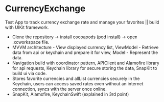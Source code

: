 # CurrencyExchange
Test App to track currency exchange rate and manage your favorites || build with UIKit framework.

- Clone the repository -> install cocoapods (pod install) -> open .xcworkspace file.
- MVVM architecture - View displayed currency list, ViewModel - Retrieve data from api or keychain and prepare it for view, Model - Represent the data.
- Navigation build with coordinator pattern, APIClient and Alamofire library for api requests, Keychain library for secure storing the data, SnapKit to build ui via code.
- Stores favorite currencies and allList currencies securely in the Keychain, users can access saved rates even without an internet connection, syncs with the server once online.
- SnapKit, Alamofire, KeychainSwift (explained in 3rd point)

